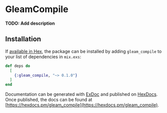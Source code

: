 # GleamCompile

**TODO: Add description**

## Installation

If [available in Hex](https://hex.pm/docs/publish), the package can be installed
by adding `gleam_compile` to your list of dependencies in `mix.exs`:

```elixir
def deps do
  [
    {:gleam_compile, "~> 0.1.0"}
  ]
end
```

Documentation can be generated with [ExDoc](https://github.com/elixir-lang/ex_doc)
and published on [HexDocs](https://hexdocs.pm). Once published, the docs can
be found at [https://hexdocs.pm/gleam_compile](https://hexdocs.pm/gleam_compile).

